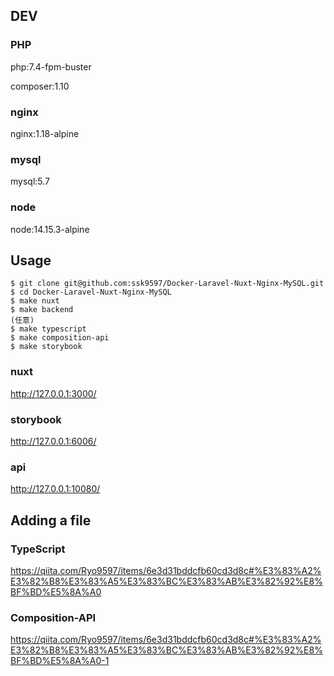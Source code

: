 ## DEV

### PHP

php:7.4-fpm-buster

composer:1.10

### nginx

nginx:1.18-alpine

### mysql

mysql:5.7

### node

node:14.15.3-alpine

## Usage

```
$ git clone git@github.com:ssk9597/Docker-Laravel-Nuxt-Nginx-MySQL.git
$ cd Docker-Laravel-Nuxt-Nginx-MySQL
$ make nuxt
$ make backend
(任意)
$ make typescript
$ make composition-api
$ make storybook
```

### nuxt

http://127.0.0.1:3000/

### storybook

http://127.0.0.1:6006/

### api

http://127.0.0.1:10080/

## Adding a file

### TypeScript

https://qiita.com/Ryo9597/items/6e3d31bddcfb60cd3d8c#%E3%83%A2%E3%82%B8%E3%83%A5%E3%83%BC%E3%83%AB%E3%82%92%E8%BF%BD%E5%8A%A0

### Composition-API

https://qiita.com/Ryo9597/items/6e3d31bddcfb60cd3d8c#%E3%83%A2%E3%82%B8%E3%83%A5%E3%83%BC%E3%83%AB%E3%82%92%E8%BF%BD%E5%8A%A0-1
